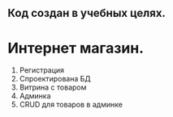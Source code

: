 ## Код создан в учебных целях.

# Интернет магазин.
1. Регистрация
2. Спроектирована БД
3. Витрина с товаром
4. Админка
5. CRUD для товаров в админке

